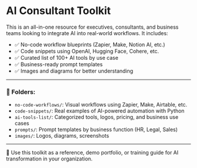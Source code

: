 # AI Consultant Toolkit

This is an all-in-one resource for executives, consultants, and business teams looking to integrate AI into real-world workflows. It includes:

- ✅ No-code workflow blueprints (Zapier, Make, Notion AI, etc.)
- ✅ Code snippets using OpenAI, Hugging Face, Cohere, etc.
- ✅ Curated list of 100+ AI tools by use case
- ✅ Business-ready prompt templates
- ✅ Images and diagrams for better understanding

---

### 📁 Folders:

- `no-code-workflows/`: Visual workflows using Zapier, Make, Airtable, etc.
- `code-snippets/`: Real examples of AI-powered automation with Python
- `ai-tools-list/`: Categorized tools, logos, pricing, and business use cases
- `prompts/`: Prompt templates by business function (HR, Legal, Sales)
- `images/`: Logos, diagrams, screenshots

---

🧠 Use this toolkit as a reference, demo portfolio, or training guide for AI transformation in your organization.
